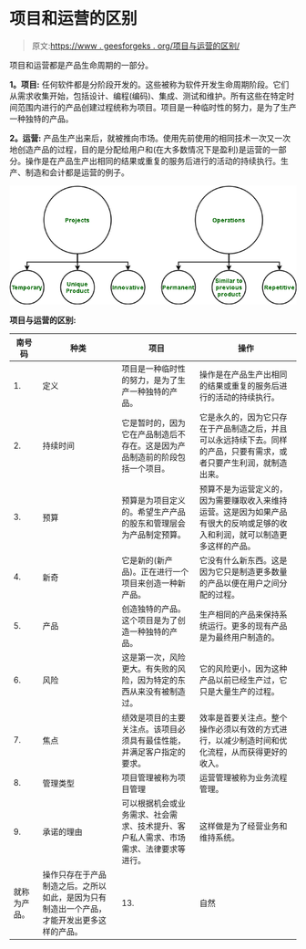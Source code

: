 # 项目和运营的区别

> 原文:[https://www . geesforgeks . org/项目与运营的区别/](https://www.geeksforgeeks.org/difference-between-projects-and-operations/)

项目和运营都是产品生命周期的一部分。

**1。项目:**
任何软件都是分阶段开发的。这些被称为软件开发生命周期阶段。它们从需求收集开始，包括设计、编程(编码)、集成、测试和维护。所有这些在特定时间范围内进行的产品创建过程统称为项目。项目是一种临时性的努力，是为了生产一种独特的产品。

**2。运营:**
产品生产出来后，就被推向市场。使用先前使用的相同技术一次又一次地创造产品的过程，目的是分配给用户和(在大多数情况下是盈利)是运营的一部分。操作是在产品生产出相同的结果或重复的服务后进行的活动的持续执行。生产、制造和会计都是运营的例子。

![](img/4e68fce23697fa96cfaaf94a25f5f6a4.png)

**项目与运营的区别:**

<center>

| 南号码 | 种类 | 项目 | 操作 |
| --- | --- | --- | --- |
| 1. | 定义 | 项目是一种临时性的努力，是为了生产一种独特的产品。 | 操作是在产品生产出相同的结果或重复的服务后进行的活动的持续执行。 |
| 2. | 持续时间 | 它是暂时的，因为它在产品制造后不存在。这是因为产品制造前的阶段包括一个项目。 | 它是永久的，因为它只存在于产品制造之后，并且可以永远持续下去。同样的产品，只要有需求，或者只要产生利润，就制造出来。 |
| 3. | 预算 | 预算是为项目定义的。希望生产产品的股东和管理层会为产品制定预算。 | 预算不是为运营定义的，因为需要赚取收入来维持运营。这是因为如果产品有很大的反响或足够的收入和利润，就可以制造更多这样的产品。 |
| 4. | 新奇 | 它是新的(新产品)。正在进行一个项目来创造一种新产品。 | 它没有什么新东西。这是因为它只是制造更多数量的产品以便在用户之间分配的过程。 |
| 5. | 产品 | 创造独特的产品。这个项目是为了创造一种独特的产品。 | 生产相同的产品来保持系统运行。更多的现有产品是为最终用户制造的。 |
| 6. | 风险 | 这是第一次，风险更大。有失败的风险，因为特定的东西从来没有被制造过。 | 它的风险更小，因为这种产品以前已经生产过，它只是大量生产的过程。 |
| 7. | 焦点 | 绩效是项目的主要关注点。该项目必须具有最佳性能，并满足客户指定的要求。 | 效率是首要关注点。整个操作必须以有效的方式进行，以减少制造时间和优化流程，从而获得更好的收入。 |
| 8. | 管理类型 | 项目管理被称为项目管理 | 运营管理被称为业务流程管理。 |
| 9. | 承诺的理由 | 可以根据机会或业务需求、社会需求、技术提升、客户私人需求、市场需求、法律要求等进行。 | 这样做是为了经营业务和维持系统。 | 10. | 基础 | 项目是基于实现需求规格说明阶段指定的目标。 | 运营基于衡量整个产品的标准。 | 11. | 组织 | 处理项目的组织称为项目化组织。 | 处理运营的组织称为职能组织。 | 12. | 存在 | 项目存在于产品制造之前。这是因为一旦项目完成并上市，
就称为产品。 | 操作只存在于产品制造之后。之所以如此，是因为只有制造出一个产品，才能开发出更多这样的产品。 | 13. | 自然 | 它具有创新性。这个项目是为开发新产品而进行的。 | 它本质上是重复的。制造产品的过程再一次被重复用于其他几个产品的制造。 |

</center>
